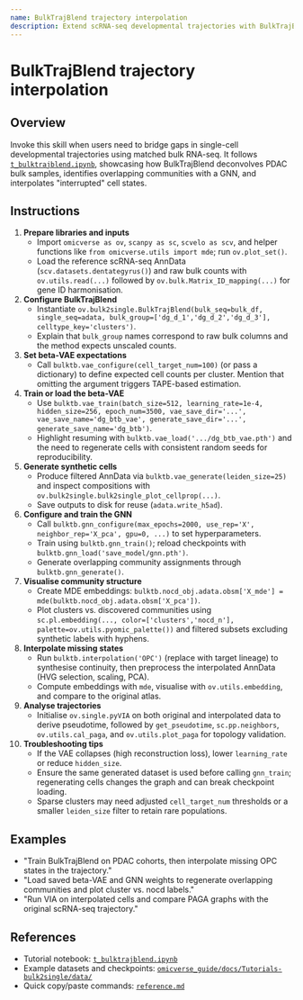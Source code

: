 ```yaml
---
name: BulkTrajBlend trajectory interpolation
description: Extend scRNA-seq developmental trajectories with BulkTrajBlend by generating intermediate cells from bulk RNA-seq, training beta-VAE and GNN models, and interpolating missing states.
---
```


# BulkTrajBlend trajectory interpolation

## Overview
Invoke this skill when users need to bridge gaps in single-cell developmental trajectories using matched bulk RNA-seq. It follows [`t_bulktrajblend.ipynb`](../../omicverse_guide/docs/Tutorials-bulk2single/t_bulktrajblend.ipynb), showcasing how BulkTrajBlend deconvolves PDAC bulk samples, identifies overlapping communities with a GNN, and interpolates "interrupted" cell states.

## Instructions
1. **Prepare libraries and inputs**
   - Import `omicverse as ov`, `scanpy as sc`, `scvelo as scv`, and helper functions like `from omicverse.utils import mde`; run `ov.plot_set()`.
   - Load the reference scRNA-seq AnnData (`scv.datasets.dentategyrus()`) and raw bulk counts with `ov.utils.read(...)` followed by `ov.bulk.Matrix_ID_mapping(...)` for gene ID harmonisation.
2. **Configure BulkTrajBlend**
   - Instantiate `ov.bulk2single.BulkTrajBlend(bulk_seq=bulk_df, single_seq=adata, bulk_group=['dg_d_1','dg_d_2','dg_d_3'], celltype_key='clusters')`.
   - Explain that `bulk_group` names correspond to raw bulk columns and the method expects unscaled counts.
3. **Set beta-VAE expectations**
   - Call `bulktb.vae_configure(cell_target_num=100)` (or pass a dictionary) to define expected cell counts per cluster. Mention that omitting the argument triggers TAPE-based estimation.
4. **Train or load the beta-VAE**
   - Use `bulktb.vae_train(batch_size=512, learning_rate=1e-4, hidden_size=256, epoch_num=3500, vae_save_dir='...', vae_save_name='dg_btb_vae', generate_save_dir='...', generate_save_name='dg_btb')`.
   - Highlight resuming with `bulktb.vae_load('.../dg_btb_vae.pth')` and the need to regenerate cells with consistent random seeds for reproducibility.
5. **Generate synthetic cells**
   - Produce filtered AnnData via `bulktb.vae_generate(leiden_size=25)` and inspect compositions with `ov.bulk2single.bulk2single_plot_cellprop(...)`.
   - Save outputs to disk for reuse (`adata.write_h5ad`).
6. **Configure and train the GNN**
   - Call `bulktb.gnn_configure(max_epochs=2000, use_rep='X', neighbor_rep='X_pca', gpu=0, ...)` to set hyperparameters.
   - Train using `bulktb.gnn_train()`; reload checkpoints with `bulktb.gnn_load('save_model/gnn.pth')`.
   - Generate overlapping community assignments through `bulktb.gnn_generate()`.
7. **Visualise community structure**
   - Create MDE embeddings: `bulktb.nocd_obj.adata.obsm['X_mde'] = mde(bulktb.nocd_obj.adata.obsm['X_pca'])`.
   - Plot clusters vs. discovered communities using `sc.pl.embedding(..., color=['clusters','nocd_n'], palette=ov.utils.pyomic_palette())` and filtered subsets excluding synthetic labels with hyphens.
8. **Interpolate missing states**
   - Run `bulktb.interpolation('OPC')` (replace with target lineage) to synthesise continuity, then preprocess the interpolated AnnData (HVG selection, scaling, PCA).
   - Compute embeddings with `mde`, visualise with `ov.utils.embedding`, and compare to the original atlas.
9. **Analyse trajectories**
   - Initialise `ov.single.pyVIA` on both original and interpolated data to derive pseudotime, followed by `get_pseudotime`, `sc.pp.neighbors`, `ov.utils.cal_paga`, and `ov.utils.plot_paga` for topology validation.
10. **Troubleshooting tips**
    - If the VAE collapses (high reconstruction loss), lower `learning_rate` or reduce `hidden_size`.
    - Ensure the same generated dataset is used before calling `gnn_train`; regenerating cells changes the graph and can break checkpoint loading.
    - Sparse clusters may need adjusted `cell_target_num` thresholds or a smaller `leiden_size` filter to retain rare populations.

## Examples
- "Train BulkTrajBlend on PDAC cohorts, then interpolate missing OPC states in the trajectory."
- "Load saved beta-VAE and GNN weights to regenerate overlapping communities and plot cluster vs. nocd labels."
- "Run VIA on interpolated cells and compare PAGA graphs with the original scRNA-seq trajectory."

## References
- Tutorial notebook: [`t_bulktrajblend.ipynb`](../../omicverse_guide/docs/Tutorials-bulk2single/t_bulktrajblend.ipynb)
- Example datasets and checkpoints: [`omicverse_guide/docs/Tutorials-bulk2single/data/`](../../omicverse_guide/docs/Tutorials-bulk2single/data/)
- Quick copy/paste commands: [`reference.md`](reference.md)

